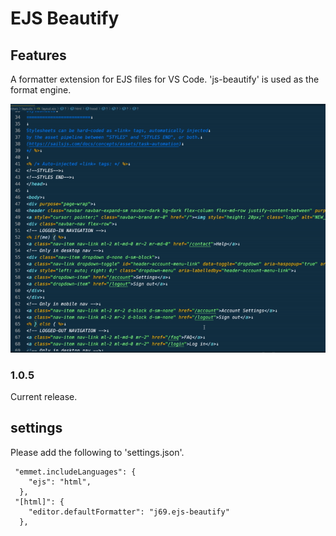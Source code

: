 # EJS Beautify

## Features

A formatter extension for EJS files for VS Code. 'js-beautify' is used as the format engine.

![demo](./preview.gif)

### 1.0.5

Current release.

## settings

Please add the following to 'settings.json'.

```
 "emmet.includeLanguages": {
    "ejs": "html",
  },
 "[html]": {
    "editor.defaultFormatter": "j69.ejs-beautify"
  },
```